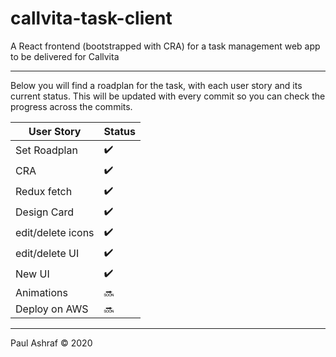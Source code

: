 # callvita-task-client

A React frontend (bootstrapped with CRA) for a task management web app to be delivered for Callvita

---

Below you will find a roadplan for the task, with each user story and its current status. This will be updated with every commit so you can check the progress across the commits.

| User Story        | Status             |
| ----------------- | ------------------ |
| Set Roadplan      | :heavy_check_mark: |
| CRA               | :heavy_check_mark: |
| Redux fetch       | :heavy_check_mark: |
| Design Card       | :heavy_check_mark: |
| edit/delete icons | :heavy_check_mark: |
| edit/delete UI    | :heavy_check_mark: |
| New UI            | :heavy_check_mark: |
| Animations        | :soon:             |
| Deploy on AWS     | :soon:             |

---

Paul Ashraf :copyright: 2020
